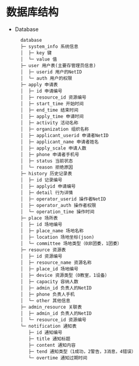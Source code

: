 # 数据库结构

+ Database

        database
        ├─ system_info 系统信息
        │  ├─ key 键
        │  └─ value 值
        ├─ user 用户表(主要存管理员信息)
        │  ├─ userid 用户的NetID
        │  └─ auth 用户的权限
        ├─ apply 申请表
        │  ├─ id 申请编号
        │  ├─ resource_id 资源编号
        │  ├─ start_time 开始时间
        │  ├─ end_time 结束时间
        │  ├─ apply_time 申请时间
        │  ├─ activity 活动名称
        │  ├─ organization 组织名称
        │  ├─ applicant_userid 申请者NetID
        │  ├─ applicant_name 申请者姓名
        │  ├─ apply_scale 申请人数
        │  ├─ phone 申请者手机号
        │  ├─ status 当前状态
        │  └─ reason 拒绝原因
        ├─ history 历史记录表
        │  ├─ id 记录编号
        │  ├─ applyid 申请编号
        │  ├─ detail 行为详情
        │  ├─ operator_userid 操作者NetID
        │  ├─ operator_auth 操作者权限
        │  └─ operation_time 操作时间
        ├─ place 场所表
        │  ├─ id 场地编号
        │  ├─ place_name 场地名称
        │  ├─ location 场地坐标(json)
        │  └─ committee 场地类型（0非团委，1团委）
        ├─ resource 资源表
        │  ├─ id 资源编号
        │  ├─ resource_name 资源名称
        │  ├─ place_id 场地编号
        │  ├─ device 资源类型（0教室，1设备）
        │  ├─ capacity 容纳人数
        │  ├─ admin_id 负责人的NetID
        │  ├─ phone 负责人手机
        │  └─ other 其他信息
        ├─ admin_resource 关联表
        │  ├─ admin_id 负责人的NetID
        │  └─ resource_id 资源编号
        └─ notification 通知表
           ├─ id 通知编号
           ├─ title 通知标题
           ├─ content 通知内容
           ├─ tend 通知类型（1成功，2警告，3消息，4错误）
           └─ overtime 通知过期时间